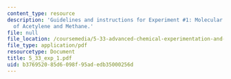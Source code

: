 ```yaml
---
content_type: resource
description: 'Guidelines and instructions for Experiment #1: Molecular Spectroscopy
  of Acetylene and Methane.'
file: null
file_location: /coursemedia/5-33-advanced-chemical-experimentation-and-instrumentation-fall-2007/b376952085d6098f95adedb35000256d_5_33_exp_1.pdf
file_type: application/pdf
resourcetype: Document
title: 5_33_exp_1.pdf
uid: b3769520-85d6-098f-95ad-edb35000256d
---
```


